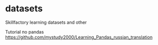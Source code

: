 # datasets
Skillfactory learning datasets and other

Tutorial по pandas https://github.com/mystudy2000/Learning_Pandas_russian_translation
